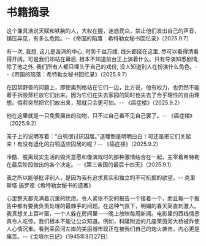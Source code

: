 # 书籍摘录

这个兼具演说天赋和铁腕的人，大权在握，迷惑民众，禁止他们发出自己的声音，镇压异见，有多么危险。--《帝国的陷落：希特勒女秘书回忆录》（2025.9.7）

有一次, 我想, 这儿是漩涡的中心, 时势千丝万缕, 线头都绕在这里, 尽可以看得清看得开阔。可是我们却站在幕后, 根本不知道前台正上演着什么。只有导演知悉剧情, 除了他之外, 我们所有人都只埋头于自己的戏份, 没人知道别人在扮演什么角色。--《帝国的陷落：希特勒女秘书回忆录》（2025.9.7）

在囚禁野兽的问题上，即使奥列格站在它们一边，比方说，他有权力，也仍然不能着手拆毁笼栏放它们出来。因为它们在失去家园的同时也失去了合乎理性的自由理想。倘若突然把它们放出来，那就只会更可怕。-- 《癌症楼》（2025.9.2）

他在这里就是一只免费展出的动物，只不过自己看不见自己罢了。-- 《癌症楼》（2025.9.2）

笼子上的说明写着：“白鸮很讨厌囚居。”道理倒是明明白白！可还是把它们关起来！有没有退化的白鸮适应囚居的呢？-- 《癌症楼》（2025.9.2）

冷酷、脱离现实生活的毁灭意愿和像演戏时的那种激情结合在一起，主宰着希特勒在最后阶段做出的各个决定。--《第三帝国的最后十四天》（2025.9.1）

我之所以能够批评别人，是因为我有追求真实和独立的不可抗拒的欲望。-- 克里斯塔·施罗德《希特勒女秘书的遗著》

心里整天都充满着沉重的忧虑。令人紧张不安的报告一个接着一个，而且每一个报告中都有要我负责处理的最棘手的问题。在这种气氛下，明媚的春天简直刺激人。我真想关上百叶窗，一个人躲在房间里——晚上放映每周新闻。电影里的西线情景真令人吃惊。我们根本不能让公众知道。例如，科隆附近的几座莱茵河大桥被炸使人心情沉重。看到莱茵河左岸的美丽城市现正在被我们自己的炮火袭击，内心更是痛苦。--《戈培尔日记》（1945年3月27日）